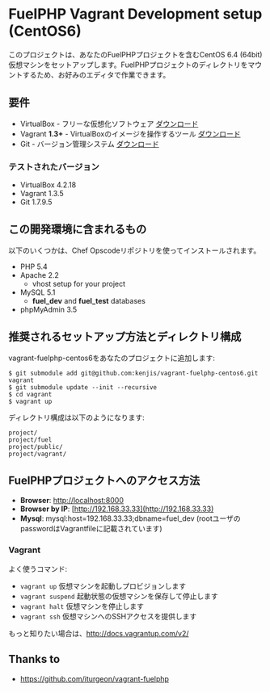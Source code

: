 # FuelPHP Vagrant Development setup (CentOS6)

このプロジェクトは、あなたのFuelPHPプロジェクトを含むCentOS 6.4 (64bit)仮想マシンをセットアップします。FuelPHPプロジェクトのディレクトリをマウントするため、お好みのエディタで作業できます。

## 要件

* VirtualBox - フリーな仮想化ソフトウェア [ダウンロード](https://www.virtualbox.org/wiki/Downloads)
* Vagrant **1.3+** - VirtualBoxのイメージを操作するツール [ダウンロード](http://downloads.vagrantup.com/)
* Git - バージョン管理システム [ダウンロード](http://git-scm.com/downloads)

### テストされたバージョン

* VirtualBox 4.2.18
* Vagrant 1.3.5
* Git 1.7.9.5

## この開発環境に含まれるもの

以下のいくつかは、Chef Opscodeリポジトリを使ってインストールされます。

* PHP 5.4
* Apache 2.2
  * vhost setup for your project
* MySQL 5.1
  * **fuel_dev** and **fuel_test** databases
* phpMyAdmin 3.5

## 推奨されるセットアップ方法とディレクトリ構成

vagrant-fuelphp-centos6をあなたのプロジェクトに追加します:

	$ git submodule add git@github.com:kenjis/vagrant-fuelphp-centos6.git vagrant
	$ git submodule update --init --recursive
	$ cd vagrant
	$ vagrant up

ディレクトリ構成は以下のようになります:

	project/
	project/fuel
	project/public/
	project/vagrant/

## FuelPHPプロジェクトへのアクセス方法

* **Browser**: [http://localhost:8000](http://localhost:8000)
* **Browser by IP**: [http://192.168.33.33](http://192.168.33.33)
* **Mysql**: mysql:host=192.168.33.33;dbname=fuel_dev (rootユーザのpasswordはVagrantfileに記載されています)

### Vagrant

よく使うコマンド:

* `vagrant up` 仮想マシンを起動しプロビジョンします
* `vagrant suspend` 起動状態の仮想マシンを保存して停止します
* `vagrant halt` 仮想マシンを停止します
* `vagrant ssh` 仮想マシンへのSSHアクセスを提供します

もっと知りたい場合は、http://docs.vagrantup.com/v2/

## Thanks to

* https://github.com/iturgeon/vagrant-fuelphp
